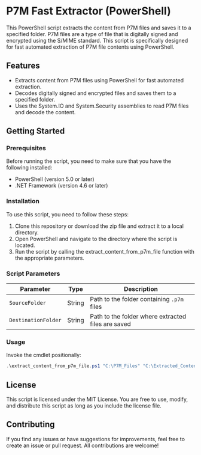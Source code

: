 # P7M Fast Extractor (PowerShell)
This PowerShell script extracts the content from P7M files and saves it to a specified folder. P7M files are a type of file that is digitally signed and encrypted using the S/MIME standard. This script is specifically designed for fast automated extraction of P7M file contents using PowerShell.

## Features
* Extracts content from P7M files using PowerShell for fast automated extraction.
* Decodes digitally signed and encrypted files and saves them to a specified folder.
* Uses the System.IO and System.Security assemblies to read P7M files and decode the content.

## Getting Started

### Prerequisites
Before running the script, you need to make sure that you have the following installed:
* PowerShell (version 5.0 or later)
* .NET Framework (version 4.6 or later)

### Installation
To use this script, you need to follow these steps:
1. Clone this repository or download the zip file and extract it to a local directory.
2. Open PowerShell and navigate to the directory where the script is located.
3. Run the script by calling the extract_content_from_p7m_file function with the appropriate parameters.

### Script Parameters
| Parameter         | Type   | Description                                      |
|-------------------|--------|--------------------------------------------------|
| `SourceFolder`    | String | Path to the folder containing `.p7m` files       |
| `DestinationFolder`| String| Path to the folder where extracted files are saved |

### Usage
Invoke the cmdlet positionally:

```powershell
.\extract_content_from_p7m_file.ps1 "C:\P7M_Files" "C:\Extracted_Content"
```

## License
This script is licensed under the MIT License. You are free to use, modify, and distribute this script as long as you include the license file.

## Contributing
If you find any issues or have suggestions for improvements, feel free to create an issue or pull request. All contributions are welcome!
